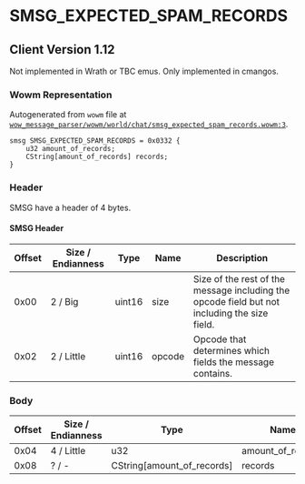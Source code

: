 # SMSG_EXPECTED_SPAM_RECORDS

## Client Version 1.12

Not implemented in Wrath or TBC emus. Only implemented in cmangos.

### Wowm Representation

Autogenerated from `wowm` file at [`wow_message_parser/wowm/world/chat/smsg_expected_spam_records.wowm:3`](https://github.com/gtker/wow_messages/tree/main/wow_message_parser/wowm/world/chat/smsg_expected_spam_records.wowm#L3).
```rust,ignore
smsg SMSG_EXPECTED_SPAM_RECORDS = 0x0332 {
    u32 amount_of_records;
    CString[amount_of_records] records;
}
```
### Header

SMSG have a header of 4 bytes.

#### SMSG Header

| Offset | Size / Endianness | Type   | Name   | Description |
| ------ | ----------------- | ------ | ------ | ----------- |
| 0x00   | 2 / Big           | uint16 | size   | Size of the rest of the message including the opcode field but not including the size field.|
| 0x02   | 2 / Little        | uint16 | opcode | Opcode that determines which fields the message contains.|

### Body

| Offset | Size / Endianness | Type | Name | Comment |
| ------ | ----------------- | ---- | ---- | ------- |
| 0x04 | 4 / Little | u32 | amount_of_records |  |
| 0x08 | ? / - | CString[amount_of_records] | records |  |


